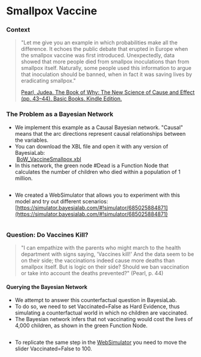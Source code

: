 # Smallpox Vaccine

### Context

> "Let me give you an example in which probabilities make all the difference. It echoes the public debate that erupted in Europe when the smallpox vaccine was first introduced. Unexpectedly, data showed that more people died from smallpox inoculations than from smallpox itself. Naturally, some people used this information to argue that inoculation should be banned, when in fact it was saving lives by eradicating smallpox."
>
> [Pearl, Judea. The Book of Why: The New Science of Cause and Effect (pp. 43–44). Basic Books. Kindle Edition.](https://amzn.to/322imYl)

### The Problem as a Bayesian Network&#x20;

* We implement this example as a Causal Bayesian network. "Causal" means that the arc directions represent causal relationships between the variables.
* You can download the XBL file and open it with any version of BayesiaLab:\
  <img src="https://res.cloudinary.com/dvr3obmlj/image/upload/v1691109039/xbl3_xmnk2g.svg" alt="" data-size="line"> [BoW\_VaccineSmallpox.xbl](https://res.cloudinary.com/dvr3obmlj/raw/upload/v1692034396/BoW\_VaccineSmallpox\_h2ihv6.xbl)
* In this network, the green node #Dead is a Function Node that calculates the number of children who died within a population of 1 million.

<figure><img src="https://res.cloudinary.com/dvr3obmlj/image/upload/v1692035115/Smallpox_yjdtjb.svg" alt=""><figcaption></figcaption></figure>

* We created a WebSimulator that allows you to experiment with this model and try out different scenarios: [https://simulator.bayesialab.com/#!simulator/685025884871](https://simulator.bayesialab.com/#!simulator/685025884871)

<figure><img src="https://res.cloudinary.com/dvr3obmlj/image/upload/v1692035365/WebSimulatorSmallpox_bhbmij.png" alt=""><figcaption></figcaption></figure>

### Question: Do Vaccines Kill?&#x20;

> "I can empathize with the parents who might march to the health department with signs saying, 'Vaccines kill!' And the data seem to be on their side; the vaccinations indeed cause more deaths than smallpox itself. But is logic on their side? Should we ban vaccination or take into account the deaths prevented?" (Pearl, p. 44)

#### Querying the Bayesian Network&#x20;

* We attempt to answer this counterfactual question in BayesiaLab.
* To do so, we need to set Vaccinated=False as Hard Evidence, thus simulating a counterfactual world in which no children are vaccinated.
* The Bayesian network infers that not vaccinating would cost the lives of 4,000 children, as shown in the green Function Node.

<figure><img src="https://res.cloudinary.com/dvr3obmlj/image/upload/v1692035244/Smallpox1_yvod7d.svg" alt=""><figcaption></figcaption></figure>

* To replicate the same step in the [WebSimulator](../../bayesialab-websimulator/) you need to move the slider Vaccinated=False to 100.

<figure><img src="https://res.cloudinary.com/dvr3obmlj/image/upload/v1692035445/WebSimulatorNoVaccination_vbbbwl.gif" alt=""><figcaption></figcaption></figure>



